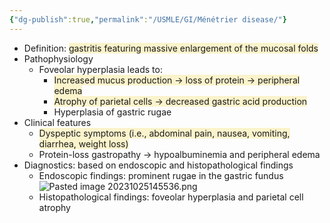 ```yaml
---
{"dg-publish":true,"permalink":"/USMLE/GI/Ménétrier disease/"}
---
```


- Definition: <span style="background:rgba(240, 200, 0, 0.2)">gastritis featuring massive enlargement of the mucosal folds</span>
- Pathophysiology
	- Foveolar hyperplasia leads to:
		- <span style="background:rgba(240, 200, 0, 0.2)">Increased mucus production → loss of protein → peripheral edema</span>
		- <span style="background:rgba(240, 200, 0, 0.2)">Atrophy of parietal cells → decreased gastric acid production</span>
		- Hyperplasia of gastric rugae
- Clinical features
	- <span style="background:rgba(240, 200, 0, 0.2)">Dyspeptic symptoms (i.e., abdominal pain, nausea, vomiting, diarrhea, weight loss)</span>
	- Protein-loss gastropathy → hypoalbuminemia and peripheral edema
- Diagnostics: based on endoscopic and histopathological findings 
	- Endoscopic findings: prominent rugae in the gastric fundus ![Pasted image 20231025145536.png](/img/user/appendix/Pasted%20image%2020231025145536.png)
	- Histopathological findings: foveolar hyperplasia and parietal cell atrophy
